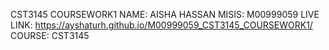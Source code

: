 CST3145 COURSEWORK1
NAME: AISHA HASSAN
MISIS: M00999059
LIVE LINK: https://ayshaturh.github.io/M00999059_CST3145_COURSEWORK1/
COURSE: CST3145
